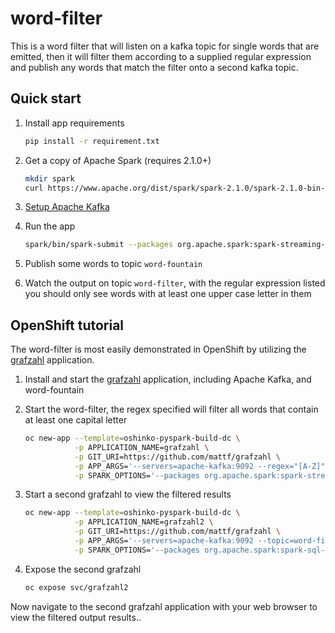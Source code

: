 # word-filter

This is a word filter that will listen on a kafka topic for single words that
are emitted, then it will filter them according to a supplied regular
expression and publish any words that match the filter onto a second kafka
topic.

## Quick start

1. Install app requirements
   ```bash
   pip install -r requirement.txt
   ```

1. Get a copy of Apache Spark (requires 2.1.0+)
   ```bash
   mkdir spark
   curl https://www.apache.org/dist/spark/spark-2.1.0/spark-2.1.0-bin-hadoop2.7.tgz | tar zx -C spark --strip-components=1
   ```
1. [Setup Apache Kafka](https://kafka.apache.org/documentation.html#quickstart)

1. Run the app
   ```bash
   spark/bin/spark-submit --packages org.apache.spark:spark-streaming-kafka-0-8_2.11:2.1.0 app.py --regex="[A-Z]"
   ```

1. Publish some words to topic `word-fountain`

1. Watch the output on topic `word-filter`, with the regular expression listed
   you should only see words with at least one upper case letter in them

## OpenShift tutorial

The word-filter is most easily demonstrated in OpenShift by utilizing the
[grafzahl](http://radanalytics.io/applications/grafzahl#installation)
application.

1. Install and start the [grafzahl](http://radanalytics.io/applications/grafzahl#installation)
   application, including Apache Kafka, and word-fountain

1. Start the word-filter, the regex specified will filter all words that
   contain at least one capital letter
   ```bash
   oc new-app --template=oshinko-pyspark-build-dc \
              -p APPLICATION_NAME=grafzahl \
              -p GIT_URI=https://github.com/mattf/grafzahl \
              -p APP_ARGS='--servers=apache-kafka:9092 --regex="[A-Z]"'  \
              -p SPARK_OPTIONS='--packages org.apache.spark:spark-streaming-kafka-0-8_2.11:2.1.0'
   ```

1. Start a second grafzahl to view the filtered results
   ```bash
   oc new-app --template=oshinko-pyspark-build-dc \
              -p APPLICATION_NAME=grafzahl2 \
              -p GIT_URI=https://github.com/mattf/grafzahl \
              -p APP_ARGS='--servers=apache-kafka:9092 --topic=word-filter' \
              -p SPARK_OPTIONS='--packages org.apache.spark:spark-sql-kafka-0-10_2.11:2.1.0'
   ```

1. Expose the second grafzahl
   ```bash
   oc expose svc/grafzahl2
   ```

Now navigate to the second grafzahl application with your web browser to view
the filtered output results..
